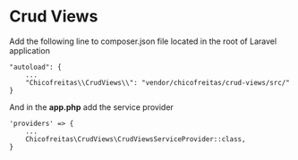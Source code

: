 # Crud Views

Add the following line to composer.json file located in the root of Laravel application

    "autoload": {
        ...
        "Chicofreitas\\CrudViews\\": "vendor/chicofreitas/crud-views/src/"
    }

And in the __app.php__ add the service provider

    'providers' => {
        ...
        Chicofreitas\CrudViews\CrudViewsServiceProvider::class,
    }